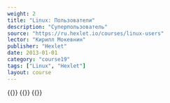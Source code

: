 ```yaml
---
weight: 2
title: "Linux: Пользователи"
description: "Суперпользователь"
source: "https://ru.hexlet.io/courses/linux-users"
lector: "Кирилл Мокевнин"
publisher: "Hexlet"
date: 2013-01-01
category: "course19"
tags: ["Linux", "Hexlet"]
layout: course
---
```

{{<players>}}
    {{<protonvideo c016d340785fd834919e4cb344cd4c88>}}
{{</players>}}
